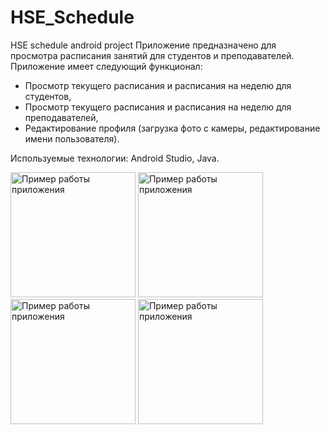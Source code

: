 # HSE_Schedule
HSE schedule android project
Приложение предназначено для просмотра расписания занятий для студентов и преподавателей. Приложение имеет следующий функционал:
* Просмотр текущего расписания и расписания на неделю для студентов,
* Просмотр текущего расписания и расписания на неделю для преподавателей,
* Редактирование профиля (загрузка фото с камеры, редактирование имени пользователя).

Используемые технологии: Android Studio, Java.

<div>
  <img src="https://github.com/Inoskeee/HSE_Schedule/blob/main/images/img1.png?raw=true" alt="Пример работы приложения" width="200"/>
  <img src="https://github.com/Inoskeee/HSE_Schedule/blob/main/images/img2.png?raw=true" alt="Пример работы приложения" width="200"/>
  <img src="https://github.com/Inoskeee/HSE_Schedule/blob/main/images/img3.png?raw=true" alt="Пример работы приложения" width="200"/>
  <img src="https://github.com/Inoskeee/HSE_Schedule/blob/main/images/img4.png?raw=true" alt="Пример работы приложения" width="200"/>
</div>

